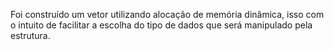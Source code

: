 Foi construído um vetor utilizando alocação de memória dinâmica, isso com o intuito de facilitar a escolha do tipo de dados que será manipulado pela estrutura.
